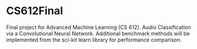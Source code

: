 # CS612Final
Final project for Advanced Machine Learning (CS 612). Audio Classification via a Convolutional Neural Network. Additional
benchmark methods will be implemented from the sci-kit learn library for performance comparison.
